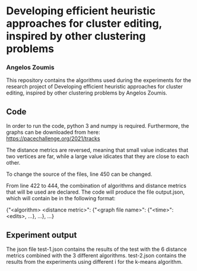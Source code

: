 # Developing efficient heuristic approaches for cluster editing, inspired by other clustering problems
### Angelos Zoumis

This repository contains the algorithms used during the experiments for the research project of Developing efficient heuristic approaches for cluster editing, inspired by other clustering problems by Angelos Zoumis.

## Code
In order to run the code, python 3 and numpy is required. Furthermore, the graphs can be downloaded from here: https://pacechallenge.org/2021/tracks

The distance metrics are reversed, meaning that small value indicates that two vertices are far, while a large value idicates that they are close to each other.

To change the source of the files, line 450 can be changed.

From line 422 to 444, the combination of algorithms and distance metrics that will be used are declared. The code will produce the file output.json, which will contain be in the following format:

{"\<algorithm\> \<distance metric\>": {"\<graph file name\>": {"\<time\>": \<edits\>, ...}, ...}, ...}

## Experiment output
The json file test-1.json contains the results of the test with the 6 distance metrics combined with the 3 different algorithms. test-2.json contains the results from the experiments using different i for the k-means algorithm.
